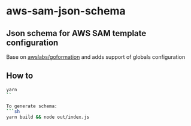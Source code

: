 # aws-sam-json-schema

## Json schema for AWS SAM template configuration

Base on [awslabs/goformation](https://raw.githubusercontent.com/awslabs/goformation/master/schema/sam.schema.json)
and adds support of globals configuration

## How to

````sh
yarn
``

To generate schema:
```sh
yarn build && node out/index.js
````
